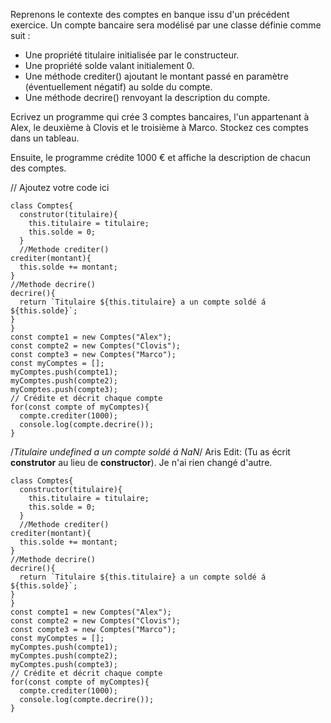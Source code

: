 Reprenons le contexte des comptes en banque issu d'un précédent exercice. Un compte bancaire sera modélisé par une classe définie comme suit :

- Une propriété titulaire initialisée par le constructeur.
- Une propriété solde valant initialement 0.
- Une méthode crediter() ajoutant le montant passé en paramètre (éventuellement négatif) au solde du compte.
- Une méthode decrire() renvoyant la description du compte.

Ecrivez un programme qui crée 3 comptes bancaires, l'un appartenant à Alex, le deuxième à Clovis et le troisième à Marco. Stockez ces comptes dans un tableau.

Ensuite, le programme crédite 1000 € et affiche la description de chacun des comptes.

// Ajoutez votre code ici
```
class Comptes{
  construtor(titulaire){
    this.titulaire = titulaire;
    this.solde = 0;
  }
  //Methode crediter()
crediter(montant){
  this.solde += montant;
}
//Methode decrire()
decrire(){
  return `Titulaire ${this.titulaire} a un compte soldé á ${this.solde}`;
}
}
const compte1 = new Comptes("Alex");
const compte2 = new Comptes("Clovis");
const compte3 = new Comptes("Marco");
const myComptes = [];
myComptes.push(compte1);
myComptes.push(compte2);
myComptes.push(compte3);
// Crédite et décrit chaque compte
for(const compte of myComptes){
  compte.crediter(1000);
  console.log(compte.decrire());
}
```
/*Titulaire undefined a un compte soldé á NaN*/
 Aris Edit: (Tu as écrit **construtor** au lieu de **constructor**). Je n'ai rien changé d'autre.
```
class Comptes{
  constructor(titulaire){
    this.titulaire = titulaire;
    this.solde = 0;
  }
  //Methode crediter()
crediter(montant){
  this.solde += montant;
}
//Methode decrire()
decrire(){
  return `Titulaire ${this.titulaire} a un compte soldé á ${this.solde}`;
}
}
const compte1 = new Comptes("Alex");
const compte2 = new Comptes("Clovis");
const compte3 = new Comptes("Marco");
const myComptes = [];
myComptes.push(compte1);
myComptes.push(compte2);
myComptes.push(compte3);
// Crédite et décrit chaque compte
for(const compte of myComptes){
  compte.crediter(1000);
  console.log(compte.decrire());
}

```
